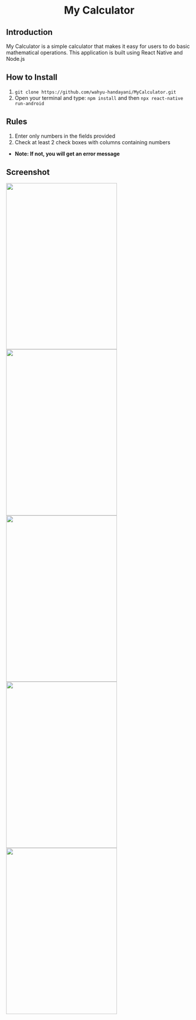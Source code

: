 <h1 align='center'>My Calculator</h1>

## Introduction
My Calculator is a simple calculator that makes it easy for users to do basic mathematical operations.
This application is built using React Native and Node.js

## How to Install
1. ```git clone https://github.com/wahyu-handayani/MyCalculator.git```
2. Open your terminal and type: ```npm install``` and then ```npx react-native run-android```

## Rules
1. Enter only numbers in the fields provided
2. Check at least 2 check boxes with columns containing numbers
* <b>Note: If not, you will get an error message</b>

## Screenshot 
<p >
  <span>
      <image width="300" height="450" src="https://github.com/wahyu-handayani/MyCalculator/blob/master/src/assets/1.PNG" />
      <image width="300" height="450" src="https://github.com/wahyu-handayani/MyCalculator/blob/master/src/assets/2.PNG" />
      <image width="300" height="450" src="https://github.com/wahyu-handayani/MyCalculator/blob/master/src/assets/3.PNG" />
      <image width="300" height="450" src="https://github.com/wahyu-handayani/MyCalculator/blob/master/src/assets/4.PNG" />
      <image width="300" height="450" src="https://github.com/wahyu-handayani/MyCalculator/blob/master/src/assets/5.PNG" />
  </span>
</p>
